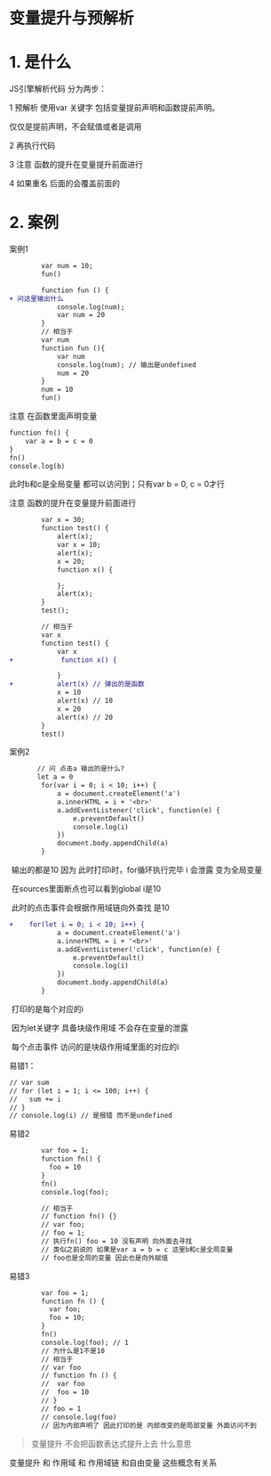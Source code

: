 # 变量提升与预解析

# 1. 是什么

JS引擎解析代码 分为两步：

1 预解析 使用var 关键字 包括变量提前声明和函数提前声明。

   仅仅是提前声明，不会赋值或者是调用

2 再执行代码

3 注意 函数的提升在变量提升前面进行

4 如果重名 后面的会覆盖前面的

# 2. 案例

案例1

```diff
        var num = 10;
        fun()

        function fun () {
+ 问这里输出什么
            console.log(num);
            var num = 20
        }
        // 相当于
        var num
        function fun (){
            var num
            console.log(num); // 输出是undefined
            num = 20
        }
        num = 10
        fun()
```

注意 在函数里面声明变量

```diff
function fn() { 
	var a = b = c = 0 
}
fn()
console.log(b)
```

此时b和c是全局变量 都可以访问到；只有var b  = 0, c = 0才行



 注意 函数的提升在变量提升前面进行

```diff
        var x = 30;
        function test() {
            alert(x);
            var x = 10;
            alert(x);
            x = 20;
            function x() {

            };
            alert(x);
        }
        test();

        // 相当于
        var x
        function test() {
            var x
+            function x() {

            }
+           alert(x) // 弹出的是函数
            x = 10
            alert(x) // 10
            x = 20
            alert(x) // 20
        }
        test()
```



案例2

```diff
       // 问 点击a 输出的是什么? 
       let a = 0
        for(var i = 0; i < 10; i++) {
            a = document.createElement('a')
            a.innerHTML = i + '<br>'
            a.addEventListener('click', function(e) {
                e.preventDefault()
                console.log(i)
            })
            document.body.appendChild(a)
        }
```

​    输出的都是10 因为 此时打印i时，for循环执行完毕 i 会泄露 变为全局变量

​    在sources里面断点也可以看到global i是10

​    此时的点击事件会根据作用域链向外查找 是10



```diff
+    for(let i = 0; i < 10; i++) {
            a = document.createElement('a')
            a.innerHTML = i + '<br>'
            a.addEventListener('click', function(e) {
                e.preventDefault()
                console.log(i)
            })
            document.body.appendChild(a)
        }
```

​    打印的是每个对应的i

​    因为let关键字 具备块级作用域 不会存在变量的泄露

​    每个点击事件 访问的是块级作用域里面的对应的i



易错1：

```diff
// var sum
// for (let i = 1; i <= 100; i++) {
//   sum += i
// }
// console.log(i) // 是报错 而不是undefined
```


易错2

```diff
        var foo = 1;
        function fn() {
          foo = 10
        }
        fn()
        console.log(foo);

        // 相当于
        // function fn() {}
        // var foo;
        // foo = 1;
        // 执行fn() foo = 10 没有声明 向外面去寻找
        // 类似之前说的 如果是var a = b = c 这里b和c是全局变量 
        // foo也是全局的变量 因此也是向外赋值
```



易错3

```diff
        var foo = 1;
        function fn () {
          var foo;
          foo = 10;
        }
        fn()
        console.log(foo); // 1
        // 为什么是1不是10
        // 相当于
        // var foo
        // function fn () {
        //  var foo
        //  foo = 10
        // }
        // foo = 1
        // console.log(foo)
        // 因为内部声明了 因此打印的是 内部改变的是局部变量 外面访问不到
```



>变量提升 不会把函数表达式提升上去 什么意思



变量提升 和 作用域 和 作用域链 和自由变量 这些概念有关系